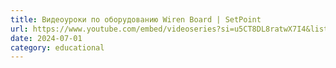```yaml
---
title: Видеоуроки по оборудованию Wiren Board | SetPoint
url: https://www.youtube.com/embed/videoseries?si=u5CT8DL8ratwX7I4&list=PLsnsdDalyqADhHn2EQmAPTzd8ZlwhLvWJ
date: 2024-07-01
category: educational
---
```

